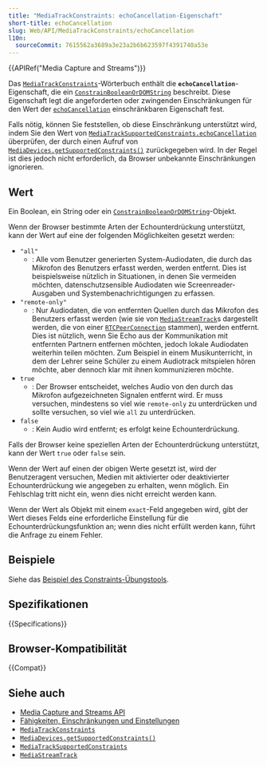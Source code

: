 ```yaml
---
title: "MediaTrackConstraints: echoCancellation-Eigenschaft"
short-title: echoCancellation
slug: Web/API/MediaTrackConstraints/echoCancellation
l10n:
  sourceCommit: 7615562a3689a3e23a2b6b623597f4391740a53e
---
```


{{APIRef("Media Capture and Streams")}}

Das [`MediaTrackConstraints`](/de/docs/Web/API/MediaTrackConstraints)-Wörterbuch enthält die **`echoCancellation`**-Eigenschaft, die ein [`ConstrainBooleanOrDOMString`](/de/docs/Web/API/MediaTrackConstraints#constrainbooleanordomstring) beschreibt. Diese Eigenschaft legt die angeforderten oder zwingenden Einschränkungen für den Wert der [`echoCancellation`](/de/docs/Web/API/MediaTrackSettings/echoCancellation) einschränkbaren Eigenschaft fest.

Falls nötig, können Sie feststellen, ob diese Einschränkung unterstützt wird, indem Sie den Wert von [`MediaTrackSupportedConstraints.echoCancellation`](/de/docs/Web/API/MediaTrackSupportedConstraints/echoCancellation) überprüfen, der durch einen Aufruf von [`MediaDevices.getSupportedConstraints()`](/de/docs/Web/API/MediaDevices/getSupportedConstraints) zurückgegeben wird. In der Regel ist dies jedoch nicht erforderlich, da Browser unbekannte Einschränkungen ignorieren.

## Wert

Ein Boolean, ein String oder ein [`ConstrainBooleanOrDOMString`](/de/docs/Web/API/MediaTrackConstraints#constrainbooleanordomstring)-Objekt.

Wenn der Browser bestimmte Arten der Echounterdrückung unterstützt, kann der Wert auf eine der folgenden Möglichkeiten gesetzt werden:

- `"all"`
  - : Alle vom Benutzer generierten System-Audiodaten, die durch das Mikrofon des Benutzers erfasst werden, werden entfernt. Dies ist beispielsweise nützlich in Situationen, in denen Sie vermeiden möchten, datenschutzsensible Audiodaten wie Screenreader-Ausgaben und Systembenachrichtigungen zu erfassen.
- `"remote-only"`
  - : Nur Audiodaten, die von entfernten Quellen durch das Mikrofon des Benutzers erfasst werden (wie sie von [`MediaStreamTrack`](/de/docs/Web/API/MediaStreamTrack)s dargestellt werden, die von einer [`RTCPeerConnection`](/de/docs/Web/API/RTCPeerConnection) stammen), werden entfernt. Dies ist nützlich, wenn Sie Echo aus der Kommunikation mit entfernten Partnern entfernen möchten, jedoch lokale Audiodaten weiterhin teilen möchten. Zum Beispiel in einem Musikunterricht, in dem der Lehrer seine Schüler zu einem Audiotrack mitspielen hören möchte, aber dennoch klar mit ihnen kommunizieren möchte.
- `true`
  - : Der Browser entscheidet, welches Audio von den durch das Mikrofon aufgezeichneten Signalen entfernt wird. Er muss versuchen, mindestens so viel wie `remote-only` zu unterdrücken und sollte versuchen, so viel wie `all` zu unterdrücken.
- `false`
  - : Kein Audio wird entfernt; es erfolgt keine Echounterdrückung.

Falls der Browser keine speziellen Arten der Echounterdrückung unterstützt, kann der Wert `true` oder `false` sein.

Wenn der Wert auf einen der obigen Werte gesetzt ist, wird der Benutzeragent versuchen, Medien mit aktivierter oder deaktivierter Echounterdrückung wie angegeben zu erhalten, wenn möglich. Ein Fehlschlag tritt nicht ein, wenn dies nicht erreicht werden kann.

Wenn der Wert als Objekt mit einem `exact`-Feld angegeben wird, gibt der Wert dieses Felds eine erforderliche Einstellung für die Echounterdrückungsfunktion an; wenn dies nicht erfüllt werden kann, führt die Anfrage zu einem Fehler.

## Beispiele

Siehe das [Beispiel des Constraints-Übungstools](/de/docs/Web/API/Media_Capture_and_Streams_API/Constraints#example_constraint_exerciser).

## Spezifikationen

{{Specifications}}

## Browser-Kompatibilität

{{Compat}}

## Siehe auch

- [Media Capture and Streams API](/de/docs/Web/API/Media_Capture_and_Streams_API)
- [Fähigkeiten, Einschränkungen und Einstellungen](/de/docs/Web/API/Media_Capture_and_Streams_API/Constraints)
- [`MediaTrackConstraints`](/de/docs/Web/API/MediaTrackConstraints)
- [`MediaDevices.getSupportedConstraints()`](/de/docs/Web/API/MediaDevices/getSupportedConstraints)
- [`MediaTrackSupportedConstraints`](/de/docs/Web/API/MediaTrackSupportedConstraints)
- [`MediaStreamTrack`](/de/docs/Web/API/MediaStreamTrack)
